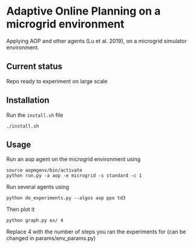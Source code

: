 # Adaptive Online Planning on a microgrid environment
Applying AOP and other agents (Lu et al. 2019), on a microgrid simulator environment.

## Current status
Repo ready to experiment on large scale

## Installation
Run the `install.sh` file

``` ./install.sh ```

## Usage
Run an aop agent on the microgrid environment using 

```
source aopmgenv/bin/activate
python run.py -a aop -e microgrid -s standard -c 1
```

Run several agents using

```
python do_experiments.py --algos aop ppo td3
```

Then plot it 
```
python graph.py ex/ 4
```
Replace 4 with the number of steps you ran the experiments for (can be changed in params/env_params.py)

